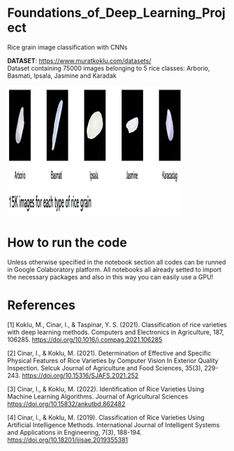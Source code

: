 # Foundations_of_Deep_Learning_Project
Rice grain image classification with CNNs

**DATASET**: https://www.muratkoklu.com/datasets/ <br>
Dataset containing 75000 images belonging to 5 rice classes: Arborio, Basmati, Ipsala, Jasmine and Karadak

<img src="images/rice_grain.PNG" width=400 height=300>

# How to run the code

Unless otherwise specified in the notebook section all codes can be runned in Google Colaboratory platform. All notebooks all already setted to import the necessary packages and also in this way you can easily use a GPU!

# References

[1] Koklu, M., Cinar, I., & Taspinar, Y. S. (2021). Classification of rice varieties with deep learning methods. Computers and Electronics in Agriculture, 187, 106285. https://doi.org/10.1016/j.compag.2021.106285

[2] Cinar, I., & Koklu, M. (2021). Determination of Effective and Specific Physical Features of Rice Varieties by Computer Vision In Exterior Quality Inspection. Selcuk Journal of Agriculture and Food Sciences, 35(3), 229-243. https://doi.org/10.15316/SJAFS.2021.252

[3] Cinar, I., & Koklu, M. (2022). Identification of Rice Varieties Using Machine Learning Algorithms. Journal of Agricultural Sciences https://doi.org/10.15832/ankutbd.862482

[4] Cinar, I., & Koklu, M. (2019). Classification of Rice Varieties Using Artificial Intelligence Methods. International Journal of Intelligent Systems and Applications in Engineering, 7(3), 188-194. https://doi.org/10.18201/ijisae.2019355381
